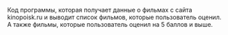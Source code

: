 Код программы, которая получает данные о фильмах с сайта kinopoisk.ru и выводит список фильмов, которые пользователь оценил. А также фильмы, которые пользователь оценил на 5 баллов и выше.
